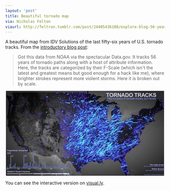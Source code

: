 ```yaml
---
layout: 'post'
title: Beautiful tornado map
via: Nicholas Felton
viaurl: http://feltron.tumblr.com/post/24405436108/explore-blog-56-years-of-tornado
---
```


A beautiful map from IDV Solutions of the last fifty-six years of U.S. tornado tracks. From the [introductory blog post](http://uxblog.idvsolutions.com/2012/06/zazzle-print-tornado-tracks.html):

<blockquote>Got this data from NOAA via the spectacular Data.gov.  It tracks 56 years of tornado paths along with a host of attribute information.  Here, the tracks are categorized by their F-Scale (which isn't the latest and greatest means but good enough for a hack like me), where brighter strokes represent more violent storms.
Here it is broken out by scale.</blockquote>

<img src="/img/tornado-tracks.jpg" alt="U.S. Tornado Tracks" title="tornado-tracks.jpg" style="display:block;margin-left:auto;margin-right:auto;" />

You can see the interactive version on [visual.ly](http://visual.ly/tornado-tracks).